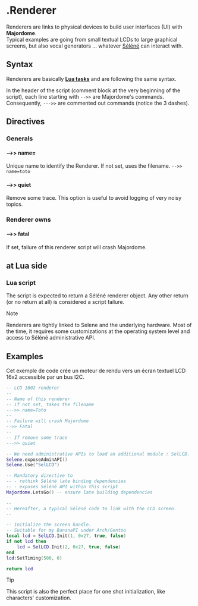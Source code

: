 # .Renderer
Renderers are links to physical devices to build user interfaces (UI) with **Majordome**.<br>
Typical examples are going from small textual LCDs to large graphical screens,
but also vocal generators ... whatever [Séléné](https://github.com/destroyedlolo/Selene) can interact with.

## Syntax

Renderers are basically **[Lua tasks](../Task(lua).md)** and are following the same syntax.

In the header of the script (comment block at the very beginning of the script), each line starting with `-->>` are Majordome's commands.<br>
Consequently, `--->>` are commented out commands (notice the 3 dashes).

## Directives

### Generals

#### -->> name=
Unique name to identify the Renderer. If not set, uses the filename.
`-->> name=toto`
#### -->> quiet
Remove some trace. This option is useful to avoid logging of very noisy topics.

### Renderer owns
#### -->> fatal
If set, failure of this renderer script will crash Majordome.

## at Lua side
### Lua script
The script is expected to return a Séléné renderer object. Any other return (or no return at all) is considered a script failure.

> [!NOTE]
> Renderers are tightly linked to Selene and the underlying hardware. Most of the time, it requires some customizations at the operating system level and access to Séléné administrative API.

## Examples
Cet exemple de code crée un moteur de rendu vers un écran textuel LCD 16x2 accessible par un bus I2C.

```lua
-- LCD 1602 renderer
--
-- Name of this renderer
-- if not set, takes the filename
--->> name=Toto
--
-- Failure will crash Majordome
-->> Fatal
--
-- If remove some trace
--->> quiet

-- We need administrative APIs to load an additional module : SelLCD.
Selene.exposeAdminAPI()
Selene.Use("SelLCD")

-- Mandatory directive to
-- - rethink Séléné late binding dependencies
-- - exposes Séléné API within this script
Majordome.LetsGo() -- ensure late building dependencies

--
-- Hereafter, a typical Séléné code to link with the LCD screen.
--

-- Initialize the screen handle.
-- Suitable for my BananaPI under Arch/Gentoo
local lcd = SelLCD.Init(1, 0x27, true, false)
if not lcd then
	lcd = SelLCD.Init(2, 0x27, true, false)
end
lcd:SetTiming(500, 0)

return lcd
```

> [!TIP]
> This script is also the perfect place for one shot initialization, like characters' customization. 
